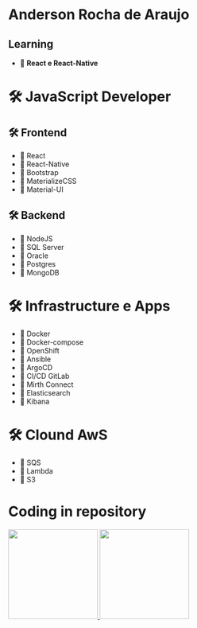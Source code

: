 
# Anderson Rocha de Araujo
## Learning
- 🌱 **React e React-Native**

# 🛠️ **JavaScript Developer**
## 🛠️ Frontend
- 🌱 React
- 🌱 React-Native
- 🌱 Bootstrap
- 🌱 MaterializeCSS
- 🌱 Material-UI

## 🛠️ Backend
- 🌱 NodeJS
- 🌱 SQL Server
- 🌱 Oracle
- 🌱 Postgres
- 🌱 MongoDB

# 🛠️ **Infrastructure e Apps**
- 🌱 Docker
- 🌱 Docker-compose
- 🌱 OpenShift
- 🌱 Ansible
- 🌱 ArgoCD
- 🌱 CI/CD GitLab
- 🌱 Mirth Connect
- 🌱 Elasticsearch
- 🌱 Kibana

# 🛠️ **Clound AwS**
- 🌱 SQS
- 🌱 Lambda
- 🌱 S3

# Coding in repository
<div>
  <a href="https://github.com/arochaa/">
    <img height="180em" src="https://github-readme-stats.vercel.app/api?username=arochaa&show_icons=true&theme=dracula&include_all_commits=true&count_private=true" />
    <img height="180em" src="https://github-readme-stats.vercel.app/api/top-langs/?username=arochaa&layout=compact&langs_count=7&theme=dracula"/>
  </a>
</div>
